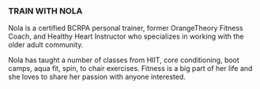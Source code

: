---
---
### TRAIN WITH NOLA
Nola is a certified BCRPA personal trainer, former OrangeTheory Fitness Coach, and Healthy Heart Instructor who specializes in working with the older adult community.

Nola has taught a number of classes from HIIT, core conditioning, boot camps, aqua fit, spin, to chair exercises. Fitness is a big part of her life and she loves to share her passion with anyone interested.